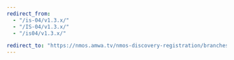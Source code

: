 ```yaml
---
redirect_from:
  - "/is-04/v1.3.x/"
  - "/IS-04/v1.3.x/"
  - "/is04/v1.3.x/"

redirect_to: "https://nmos.amwa.tv/nmos-discovery-registration/branches/v1.3.x"
---
```

